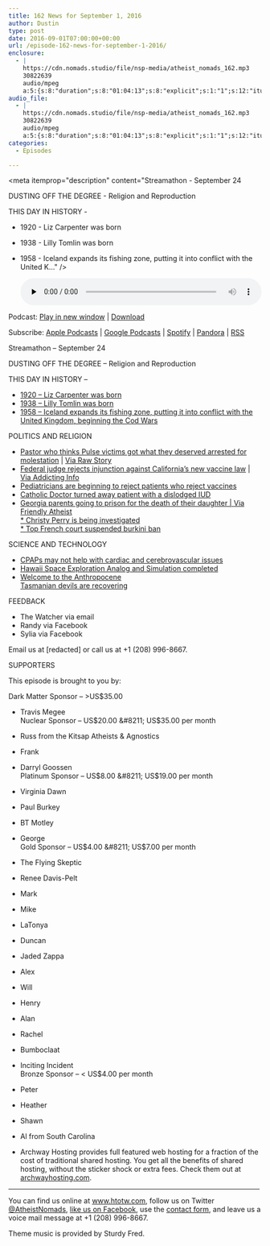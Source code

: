 ```yaml
---
title: 162 News for September 1, 2016
author: Dustin
type: post
date: 2016-09-01T07:00:00+00:00
url: /﻿episode-162-news-for-september-1-2016/
enclosure:
  - |
    https://cdn.nomads.studio/file/nsp-media/atheist_nomads_162.mp3
    30822639
    audio/mpeg
    a:5:{s:8:"duration";s:8:"01:04:13";s:8:"explicit";s:1:"1";s:12:"itunes_image";s:76:"https://cdn.nomads.studio/file/nsp-media/itunes-cover-1400x1400.jpg";s:13:"episode_title";s:26:"News for September 1, 2016";s:10:"episode_no";s:3:"162";}
audio_file:
  - |
    https://cdn.nomads.studio/file/nsp-media/atheist_nomads_162.mp3
    30822639
    audio/mpeg
    a:5:{s:8:"duration";s:8:"01:04:13";s:8:"explicit";s:1:"1";s:12:"itunes_image";s:76:"https://cdn.nomads.studio/file/nsp-media/itunes-cover-1400x1400.jpg";s:13:"episode_title";s:26:"News for September 1, 2016";s:10:"episode_no";s:3:"162";}
categories:
  - Episodes

---
```

<div itemscope itemtype="http://schema.org/AudioObject">
  <meta itemprop="name" content="162 News for September 1, 2016" />
  
  <meta itemprop="uploadDate" content="2016-09-01T01:00:00-06:00" />
  
  <meta itemprop="encodingFormat" content="audio/mpeg" />
  
  <meta itemprop="description" content="Streamathon - September 24

DUSTING OFF THE DEGREE - Religion and Reproduction

THIS DAY IN HISTORY -
* 1920 - Liz Carpenter was born
* 1938 - Lilly Tomlin was born
* 1958 - Iceland expands its fishing zone, putting it into conflict with the United K..." />
  
  <meta itemprop="contentUrl" content="https://dts.podtrac.com/redirect.mp3/cdn.nomads.studio/file/nsp-media/atheist_nomads_162.mp3" />
  
  <meta itemprop="contentSize" content="29.4" />
  </p> 
  
  <div class="powerpress_player" id="powerpress_player_8424">
    <audio class="wp-audio-shortcode" id="audio-5066-168" preload="none" style="width: 100%;" controls="controls"><source type="audio/mpeg" src="https://dts.podtrac.com/redirect.mp3/cdn.nomads.studio/file/nsp-media/atheist_nomads_162.mp3?_=168" /><a href="https://dts.podtrac.com/redirect.mp3/cdn.nomads.studio/file/nsp-media/atheist_nomads_162.mp3">https://dts.podtrac.com/redirect.mp3/cdn.nomads.studio/file/nsp-media/atheist_nomads_162.mp3</a></audio>
  </div>
</div>

<p class="powerpress_links powerpress_links_mp3">
  Podcast: <a href="https://dts.podtrac.com/redirect.mp3/cdn.nomads.studio/file/nsp-media/atheist_nomads_162.mp3" class="powerpress_link_pinw" target="_blank" title="Play in new window" onclick="return powerpress_pinw('https://htotw.com/?powerpress_pinw=5066-podcast');" rel="nofollow">Play in new window</a> | <a href="https://dts.podtrac.com/redirect.mp3/cdn.nomads.studio/file/nsp-media/atheist_nomads_162.mp3" class="powerpress_link_d" title="Download" rel="nofollow" download="atheist_nomads_162.mp3">Download</a>
</p>

<p class="powerpress_links powerpress_subscribe_links">
  Subscribe: <a href="https://podcasts.apple.com/us/podcast/humanists-take-on-the-world/id530050098?mt=2&ls=1" class="powerpress_link_subscribe powerpress_link_subscribe_itunes" target="_blank" title="Subscribe on Apple Podcasts" rel="nofollow">Apple Podcasts</a> | <a href="https://www.google.com/podcasts?feed=aHR0cDovL2F0aGVpc3Rub21hZHMubGlic3luLmNvbS9yc3M%3D" class="powerpress_link_subscribe powerpress_link_subscribe_googleplay" target="_blank" title="Subscribe on Google Podcasts" rel="nofollow">Google Podcasts</a> | <a href="https://open.spotify.com/show/3LzK2xZGike6Tc1GEMtMbr?si=LieN9SNuTpq96smuaUsH8A" class="powerpress_link_subscribe powerpress_link_subscribe_spotify" target="_blank" title="Subscribe on Spotify" rel="nofollow">Spotify</a> | <a href="https://www.pandora.com/podcast/atheist-nomads/PC:10122?corr=62071012&part=ug" class="powerpress_link_subscribe powerpress_link_subscribe_pandora" target="_blank" title="Subscribe on Pandora" rel="nofollow">Pandora</a> | <a href="https://htotw.com/feed/podcast/" class="powerpress_link_subscribe powerpress_link_subscribe_rss" target="_blank" title="Subscribe via RSS" rel="nofollow">RSS</a>
</p>

Streamathon &#8211; September 24

DUSTING OFF THE DEGREE &#8211; Religion and Reproduction

THIS DAY IN HISTORY &#8211;  
* <a href="https://en.wikipedia.org/wiki/Liz_Carpenter" target="_blank" rel="noopener">1920 &#8211; Liz Carpenter was born</a>  
* <a href="https://en.wikipedia.org/wiki/Lily_Tomlin" target="_blank" rel="noopener">1938 &#8211; Lilly Tomlin was born</a>  
* <a href="https://en.wikipedia.org/wiki/Cod_Wars" target="_blank" rel="noopener">1958 &#8211; Iceland expands its fishing zone, putting it into conflict with the United Kingdom, beginning the Cod Wars</a>

POLITICS AND RELIGION  
* <a href="http://www.actionnewsjax.com/news/local/controversial-georiga-pastor-political-activist-arrested-on-child-molestation/430266524" target="_blank" rel="noopener">Pastor who thinks Pulse victims got what they deserved arrested for molestation</a> | <a href="http://www.rawstory.com/2016/08/pastor-who-said-pulse-victims-got-what-they-deserved-accused-of-molesting-boy-at-church/" target="_blank" rel="noopener">Via Raw Story</a>  
* <a href="http://www.rawstory.com/2016/08/federal-judge-allows-tighter-vaccination-requirements-in-california-to-stand/" target="_blank" rel="noopener">Federal judge rejects injunction against California’s new vaccine law</a> | <a href="http://www.addictinginfo.org/2016/08/27/federal-judge-tells-anti-vaxxers-go-fck-themselves-upholds-strict-california-vaccination-law/" target="_blank" rel="noopener">Via Addicting Info</a>  
* <a href="http://www.forbes.com/sites/tarahaelle/2016/08/29/as-more-parents-refuse-vaccines-more-doctors-dismiss-them-with-aaps-blessing/#5c991cb92629" target="_blank" rel="noopener">Pediatricians are beginning to reject patients who reject vaccines</a>  
* <a href="https://rewire.news/article/2016/08/23/complaint-citing-catholic-rules-doctor-turns-away-bleeding-woman-dislodged-iud/?utm_content=buffer19665&utm_medium=social&utm_source=twitter.com&utm_campaign=buffer" target="_blank" rel="noopener">Catholic Doctor turned away patient with a dislodged IUD</a>  
* <a href="http://www.ajc.com/news/news/crime-law/gwinnett-man-guilty-of-murdering-his-10-week-old-b/nsNWy/" target="_blank" rel="noopener">Georgia parents going to prison for the death of their daughter | </a><a href="http://www.patheos.com/blogs/friendlyatheist/2016/08/29/two-georgia-parents-let-their-infant-starve-to-death-in-large-part-due-to-their-religious-beliefs/?utm_source=dlvr.it&utm_medium=facebook" target="_blank" rel="noopener">Via Friendly Atheist</a><a href="http://www.ajc.com/news/news/crime-law/gwinnett-man-guilty-of-murdering-his-10-week-old-b/nsNWy/" target="_blank" rel="noopener"><br /> * </a><a href="http://www.ktvb.com/news/politics/idaho-lawmakers-face-investigation-over-affair-allegations/301837180" target="_blank" rel="noopener">Christy Perry is being investigated</a><a href="http://www.ajc.com/news/news/crime-law/gwinnett-man-guilty-of-murdering-his-10-week-old-b/nsNWy/" target="_blank" rel="noopener"><br /> * </a><a href="http://www.huffingtonpost.com/entry/france-top-court-burkini-ban-suspension_us_57c040a8e4b085c1ff28ebb1" target="_blank" rel="noopener">Top French court suspended burkini ban</a>

SCIENCE AND TECHNOLOGY  
* <a href="http://www.nejm.org/doi/full/10.1056/NEJMoa1606599?query=featured_home&" target="_blank" rel="noopener">CPAPs may not help with cardiac and cerebrovascular issues</a>  
* <a href="http://www.npr.org/sections/thetwo-way/2016/08/29/491794937/mars-mission-crew-emerges-from-yearlong-simulation-in-Hawaii" target="_blank" rel="noopener">Hawaii Space Exploration Analog and Simulation completed</a>  
* <a href="https://www.theguardian.com/environment/2016/aug/29/declare-anthropocene-epoch-experts-urge-geological-congress-human-impact-earth" target="_blank" rel="noopener">Welcome to the Anthropocene</a>  
<a href="http://www.theverge.com/2016/8/30/12718994/tasmanian-devils-evolve-animals-gnarly-face-cancer" target="_blank" rel="noopener">Tasmanian devils are recovering</a>

FEEDBACK  
* The Watcher via email  
* Randy via Facebook  
* Sylia via Facebook

Email us at [redacted] or call us at +1 (208) 996-8667.

SUPPORTERS

This episode is brought to you by:

Dark Matter Sponsor &#8211; >US$35.00  
* Travis Megee  
Nuclear Sponsor &#8211; US$20.00 &#8211; US$35.00 per month  
* Russ from the Kitsap Atheists & Agnostics  
* Frank  
* Darryl Goossen  
Platinum Sponsor &#8211; US$8.00 &#8211; US$19.00 per month  
* Virginia Dawn  
* Paul Burkey  
* BT Motley  
* George  
Gold Sponsor &#8211; US$4.00 &#8211; US$7.00 per month  
* The Flying Skeptic  
* Renee Davis-Pelt  
* Mark  
* Mike  
* LaTonya  
* Duncan  
* Jaded Zappa  
* Alex  
* Will  
* Henry  
* Alan  
* Rachel  
* Bumboclaat  
* Inciting Incident  
Bronze Sponsor &#8211; < US$4.00 per month  
* Peter  
* Heather  
* Shawn  
* Al from South Carolina

* Archway Hosting provides full featured web hosting for a fraction of the cost of traditional shared hosting. You get all the benefits of shared hosting, without the sticker shock or extra fees. Check them out at <a href="http://archwayhosting.com/" target="_blank" rel="noopener">archwayhosting.com</a>.

<hr width="500" />

You can find us online at <a href="https://www.htotw.com/" target="_blank" rel="noopener">www.htotw.com</a>, follow us on Twitter <a href="https://htotw.com/twitter" target="_blank" rel="noopener">@AtheistNomads</a>, <a href="https://htotw.com/facebook" target="_blank" rel="noopener">like us on Facebook</a>, use the [contact form](https://htotw.com/contact), and leave us a voice mail message at +1 (208) 996-8667.

Theme music is provided by Sturdy Fred.
